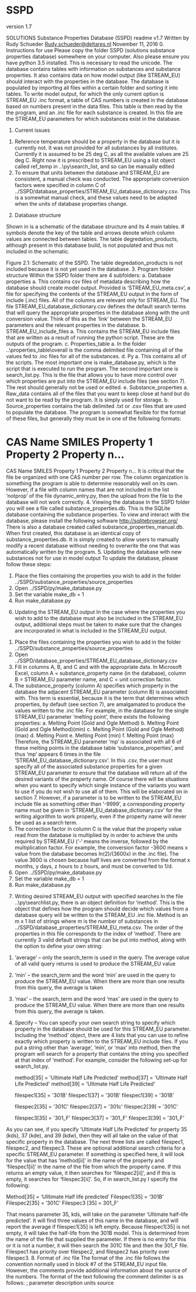 # SSPD
version 1.7

SOLUTIONS Substance Properties Database (SSPD) readme v1.7
Written by Rudy Schueder
Rudy.schueder@deltares.nl
November 11, 2016
0.	Instructions for use
Please copy the folder SSPD (solutions substance properties database) somewhere on your computer. Also please ensure you have python 3.5 installed. This is necessary to read the unicode.
The database contains tables with information on substances and substance properties. It also contains data on how model output (like STREAM_EU) should interact with the properties in the database. The database is populated by importing all files within a certain folder and sorting it into tables. 
To write model output, for which the only current option is STREAM_EU .inc format, a table of CAS numbers is created in the database based on numbers present in the data files. This table is then read by the the program, and an .inc file for each substance is created. In this file are the STREAM_EU parameters for which substances exist in the database. 
1.	Current issues
1)	Reference temperature should be a property in the database but it is currently not. It was not provided for all substances by all institutes. Currently it is assumed to be 25 deg C, as all the available values are 25 deg C. Right now it is prescribed to STREAM_EU using a list object called ref_temp in ..\py\search_list, and so can be manually edited
2)	To ensure that units between the database and STREAM_EU are consistent, a manual check was conducted. The appropriate conversion factors were specified in column C of ../SSPD/database_properties/STREAM_EU_database_dictionary.csv. This is a somewhat manual check, and these values need to be adapted when the units of database properties change. 






2.	Database structure

Shown in is a schematic of the database structure and its 4 main tables. # symbols denote the key of the table and arrows denote which column values are connected between tables. The table degredation_products, although present in this database build, is not populated and thus not included in the schematic.
 
Figure 2.1: Schematic of the SSPD. The table degredation_products is not included because it is not yet used in the database.
3.	Program folder structure
Within the SSPD folder there are 4 subfolders:
a.	Database properties
a.	This contains csv files of metadata describing how the database should create model output. Provided is ‘STREAM_EU_meta.csv’, a file for specifying the contents of the STREAM_EU output in the form of include (.inc) files. All of the columns are relevant only for STREAM_EU. The file STREAM_EU_database_dictionary.csv defines the default search terms that will query the appropriate properties in the database along with the unit conversion value. Think of this as the ‘link’ between the STREAM_EU parameters and the relevant properties in the database.
b.	STREAM_EU_include_files
a.	This contains the STREAM_EU include files that are written as a result of running the python script. These are the outputs of the program.
c.	Properties_table
a.	In the folder ..\properties_table\overall is the comma delimited file containing all of the values fed to .inc files for all of the substances.
d.	Py
a.	This contains all of the scripts. The most important one is make_database.py, which is the script that is executed to run the program. The second important one is search_list.py. This is the file that allows you to have more control over which properties are put into the STREAM_EU include files (see section 7). The rest should generally not be used or edited.
e.	Substance_properties
a.	Raw_data contains all of the files that you want to keep close at hand but do not want to be read by the program. It is simply used for storage.
b.	Source_properties contains the tab delimited .txt or .csv files that are used to populate the database. The program is somewhat flexible for the format of these files, but generally they must be in one of the following formats:
#	CAS	Name	SMILES 	Property 1	Property 2	Property n…
  
CAS	Name	SMILES 	Property 1	Property 2	Property n…
It is critical that the file be organized with one CAS number per row. The column organization is something the program is able to determine reasonably well on its own. However, if a file with column names that are not included in the list ‘notprop’ of the file dynamic_entry.py, then the upload from the file to the database will not work correctly. 
4.	Viewing the database
In the SSPD folder you will see a file called substance_properties.db. This is the SQLite database containing the substance properties. To view and interact with the database, please install the following software http://sqlitebrowser.org/
There is also a database created called substance_properties_manual.db. When first created, this database is an identical copy of substance_properties.db. It is simply created to allow users to manually modify a recent database without needing to overwrite the one that was automatically written by the program.
5.	Updating the database with new substances not for use in model output
To update the database, please follow these steps:
1)	Place the files containing the properties you wish to add in the folder ../SSPD/substance_properties/source_properties
2)	Open ../SSPD/py/make_database.py
3)	Set the variable make_db = 1
4)	Run make_database.py
6.	Updating the STREAM_EU output
In the case where the properties you wish to add to the database must also be included in the STREAM_EU output, additional steps must be taken to make sure that the changes are incorporated in what is included in the STREAM_EU output.
1)	Place the files containing the properties you wish to add in the folder ../SSPD/substance_properties/source_properties
2)	Open ../SSPD/database_properties/STREAM_EU_database_dictionary.csv
3)	Fill in columns A, B, and C and with the appropriate data. In Microsoft Excel, column A = substance_property name (in the database), column B = STREAM_EU parameter name, and C = unit correction factor. 
4)	The substance_property (column A) specifies which property in the database the adjacent STREAM_EU parameter (column B) is associated with. This term is essential, because it is the term that determines which properties, by default (see section 7), are amalgamated to produce the values written to the .inc file. For example, in the database for the single STREAM_EU parameter ‘melting point’, there exists the following properties:
a.	Melting Point (Gold and Ogle Method)
b.	Melting Point (Gold and Ogle Method)(min)
c.	Melting Point (Gold and Ogle Method)(max)
d.	Melting Point 
e.	Melting Point (min)
f.	Melting Point (max)
Therefore, the STREAM_EU parameter ‘mp’ is associated with all 6 of these melting points in the database table ‘substance_properties’, and thus ‘mp’ appears 6 times in the file ‘STREAM_EU_database_dictionary.csv’. In this .csv, the user must specify all of the associated substance properties for a given STREAM_EU parameter to ensure that the database will return all of the desired variants of the property name. Of course there will be situations when you want to specify which single instance of the variants you want to use if you do not wish to use all of them. This will be elaborated on in section 7. However, if a parameter is to be written to the STREAM_EU include file as something other than ‘-9999’, a corresponding property name must be given in ‘STREAM_EU_database_dictionary.csv’ for the writing algorithm to work properly, even if the property name will never be used as a search term.
5)	The correction factor in column C is the value that the property value read from the database is multiplied by in order to achieve the units required by STREAM_EU (‘-‘ means the inverse, followed by the multiplication factor. For example, the conversion factor -3600 means x value from the database becomes ln(2)/(3600x) in the .inc file). The value 3600 is chosen because half lives are converted from the format x months, y days, z hours to z hours, and must be converted to 1/d.
6)	Open ../SSPD/py/make_database.py
7)	Set the variable make_db = 1
8)	Run make_database.py

7.	Writing desired STREAM_EU output with specified searches
In the file ..\py\searchlist.py, there is an object definition for ‘method’. This is the object that defines how the program should decide which values from a database query will be written to the STREAM_EU .inc file. Method is an m x 1 list of strings where m is the number of substances in ../SSPD/database_properties/STREAM_EU_meta.csv. The order of the properties in this file corresponds to the index of ‘method’. There are currently 3 valid default strings that can be put into method, along with the option to define your own string:
1)	‘average’ – only the search_term is used in the query. The average value of all valid query returns is used to produce the STREAM_EU value
2)	‘min’ – the search_term and the word ‘min’ are used in the query to produce the STREAM_EU value. When there are more than one results from this query, the average is taken
3)	‘max’ – the search_term and the word ‘max’ are used in the query to produce the STREAM_EU value. When there are more than one results from this query, the average is taken.
4)	Specify – You can specify your own search string to specify which property in the database should be used for this STREAM_EU parameter. Including the ‘method’ object, there are 4 lists that you can use to refine exactly which property is written to the STREAM_EU include files. If you put a string other than ‘average’, ’min’, or ‘max’ into method, then the program will search for a property that contains the string you specified at that index of ‘method’. For example, consider the following set-up for search_list.py. 

    method[35] = 'Ultimate Half Life Predicted'
    method[37] = 'Ultimate Half Life Predicted'
    method[39] = 'Ultimate Half Life Predicted'
    
    filespec1[35] = '301B'
    filespec1[37] = '301B'
    filespec1[39] = '301B'

    filespec2[35] = '301C'
    filespec2[37] = '301c'
    filespec2[39] = '301C'

    filespec3[35] = '301_F'
    filespec3[37] = '301_F'
filespec3[39] = '301_F'

As you can see, if you specify ‘Ultimate Half Life Predicted’ for property 35 (kds), 37 (kde), and 39 (kdw), then they will all take on the value of that specific property in the database.
The next three lists are called filespec1, filespec2, and filespec3. These are optional additional search criteria for a specific STREAM_EU parameter. If something is specified here, it will look for the value that has ‘method[ii]’ in the name of the property and ‘filespec1[ii]’ in the name of the file from which the property came. If this returns an empty value, it then searches for ‘filespec2[ii]’, and if this is empty, it searches for ‘filespec3[ii]’. So, if in search_list.py I specify the following:

Method[35] = ‘UIltimate Half life predicted’
Filespec1[35] = ‘301B’
Filespec2[35] = ‘301C’
Filespec3 [35] = 301_F’

That means parameter 35, kds, will take on the parameter ‘Ultimate half-life predicted’. It will find three values of this name in the database, and will report the average if filespec1[35] is left empty. Because filespec1[35] is not empty, it will take the half-life from the 301B model. This is determined from the name of the file that supplied the parameter. If there is no entry for this or it is not a number, it will then search the 301C file and then the 301_F file. Filespec1 has priority over filespec2, and filespec2 has priority over filespec3.
8.	Format of .inc file
The format of the .inc file follows the convention normally used in block #7 of the STREAM_EU input file. However, the comments provide additional information about the source of the numbers. The format of the text following the comment delimiter is as follows:
; parameter description             units            source            

